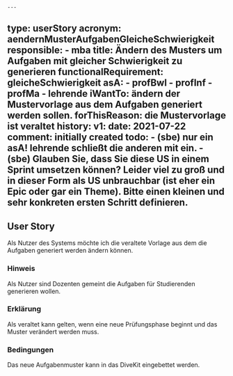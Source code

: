     ---
type: userStory
acronym: aendernMusterAufgabenGleicheSchwierigkeit
responsible:
    - mba
title: Ändern des Musters um Aufgaben mit gleicher Schwierigkeit zu generieren
functionalRequirement: gleicheSchwierigkeit
asA:
    - profBwl
    - profInf
    - profMa
    - lehrende
iWantTo: ändern der Mustervorlage aus dem Aufgaben generiert werden sollen.
forThisReason: die Mustervorlage ist veraltet
history:
    v1:
        date: 2021-07-22
        comment: initially created
todo:
    - (sbe) nur ein asA! lehrende schließt die anderen mit ein.
    - (sbe) Glauben Sie, dass Sie diese US in einem Sprint umsetzen können? Leider viel zu groß und in dieser Form als US unbrauchbar (ist eher ein Epic oder gar ein Theme). Bitte einen kleinen und sehr konkreten ersten Schritt definieren.
---

## User Story

Als Nutzer des Systems möchte ich die veraltete Vorlage aus dem die Aufgaben generiert werden ändern können.

### Hinweis

Als Nutzer sind Dozenten gemeint die Aufgaben für Studierenden generieren wollen.


### Erklärung

Als veraltet kann gelten, wenn eine neue Prüfungsphase beginnt und das Muster verändert werden muss.

### Bedingungen

Das neue Aufgabenmuster kann in das DiveKit eingebettet werden.
